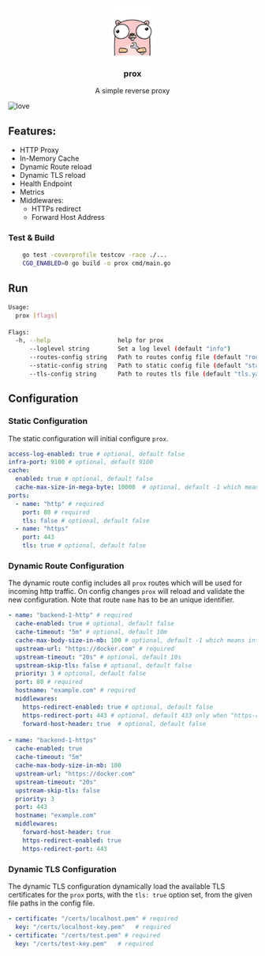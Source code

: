 <p align="center">
  <a href="https://github.com/fwiedmann/differ">
    <img src="image/prox.png" width=100 height=100>
  </a>

  <h3 align="center">prox</h3>

  <p align="center">
     A simple reverse proxy
  </p>
</p>

 ![love](https://img.shields.io/badge/made%20with-%E2%9D%A4%EF%B8%8F-lightgrey)

## Features:

- HTTP Proxy
- In-Memory Cache
- Dynamic Route reload
- Dynamic TLS reload
- Health Endpoint
- Metrics
- Middlewares:
    - HTTPs redirect
    - Forward Host Address

### Test & Build

```bash
    go test -coverprofile testcov -race ./...
    CGO_ENABLED=0 go build -o prox cmd/main.go
```


## Run
```bash
Usage:
  prox [flags]

Flags:
  -h, --help                   help for prox
      --loglevel string        Set a log level (default "info")
      --routes-config string   Path to routes config file (default "routes.yaml")
      --static-config string   Path to static config file (default "static.yaml")
      --tls-config string      Path to routes tls file (default "tls.yaml")
```




## Configuration

### Static Configuration

The static configuration will initial configure `prox`.

```yaml
access-log-enabled: true # optional, default false
infra-port: 9100 # optional, default 9100
cache:
  enabled: true # optional, default false
  cache-max-size-in-mega-byte: 10000  # optional, default -1 which means infinite
ports:
  - name: "http" # required
    port: 80 # required
    tls: false # optional, default false
  - name: "https"
    port: 443
    tls: true # optional, default false
```

### Dynamic Route Configuration

The dynamic route config includes all `prox` routes which will be used for incoming http traffic. On config changes `prox` will reload and validate the new configuration.
Note that route `name` has to be an unique identifier.

```yaml
- name: "backend-1-http" # required
  cache-enabled: true # optional, default false
  cache-timeout: "5m" # optional, default 10m
  cache-max-body-size-in-mb: 100 # optional, default -1 which means infinite
  upstream-url: "https://docker.com" # required
  upstream-timeout: "20s" # optional, default 10s
  upstream-skip-tls: false # optional, default false
  priority: 3 # optional, default false
  port: 80 # required
  hostname: "example.com" # required
  middlewares:
    https-redirect-enabled: true # optional, default false
    https-redirect-port: 443 # optional, default 433 only when "https-redirect-enabled: true"
    forward-host-header: true  # optional, default false

- name: "backend-1-https"
  cache-enabled: true
  cache-timeout: "5m"
  cache-max-body-size-in-mb: 100
  upstream-url: "https://docker.com"
  upstream-timeout: "20s"
  upstream-skip-tls: false
  priority: 3
  port: 443
  hostname: "example.com"
  middlewares:
    forward-host-header: true
    https-redirect-enabled: true
    https-redirect-port: 443
```

### Dynamic TLS Configuration

The dynamic TLS configuration dynamically load the available TLS certificates for the `prox` ports, with the `tls: true` option set, from the given file paths in the config file.

```yaml
- certificate: "/certs/localhost.pem" # required
  key: "/certs/localhost-key.pem"   # required
- certificate: "/certs/test.pem" # required
  key: "/certs/test-key.pem"   # required
```
